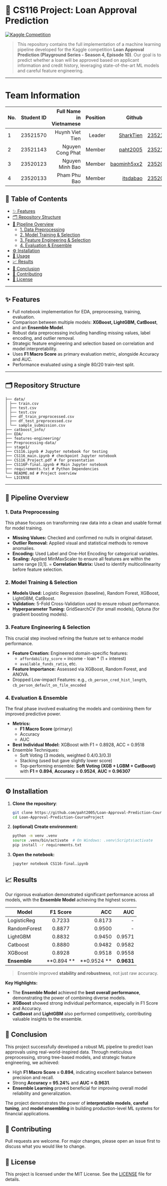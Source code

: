 # 🏦 CS116 Project: Loan Approval Prediction 

[![Kaggle Competition](https://img.shields.io/badge/Kaggle-Playground_S4E10-blue)](https://www.kaggle.com/competitions/playground-series-s4e10)

> This repository contains the full implementation of a machine learning pipeline developed for the Kaggle competition **Loan Approval Prediction (Playground Series - Season 4, Episode 10)**. Our goal is to predict whether a loan will be approved based on applicant information and credit history, leveraging state-of-the-art ML models and careful feature engineering.

---
# Team Information
| No.    | Student ID      | Full Name in Vietnamese        | Position   | Github                                       | Email                   |
| ------ |:---------------:| ------------------------------:|-----------:|---------------------------------------------:|-------------------------:
| 1      | 23521570        | Huynh Viet Tien                |Leader      |[SharkTien](https://encr.pw/SCu2w)            |23521570@gm.uit.edu.vn   |
| 2      | 23521143        | Nguyen Cong Phat               |Member      |[paht2005](https://github.com/paht2005)       |23521143@gm.uit.edu.vn   |
| 3      | 23520123        | Nguyen Minh Bao                |Member      |[baominh5xx2](https://github.com/baominh5xx2) |23520123@gm.uit.edu.vn   |        
| 4      | 23520133        | Pham Phu Bao                   |Member      |[itsdabao](https://github.com/itsdabao)       |23520133@gm.uit.edu.vn   |

## 📖 Table of Contents

- [✨ Features](#-features)
- [🗂️ Repository Structure](#️-repository-structure)
- [🚀 Pipeline Overview](#-pipeline-overview)
  - [1. Data Preprocessing](#1-data-preprocessing)
  - [2. Model Training & Selection](#2-model-training-&-selection)
  - [3. Feature Engineering & Selection](#3-feature-engineering-&-selection)
  - [4. Evaluation & Ensemble](#4-evaluation-&-ensemble)
- [⚙️ Installation](#️-installation)
- [🎯 Usage](#-usage)
- [📈 Results](#-results)
- [📌 Conclusion](#-conclusion)
- [🤝 Contributing](#-contributing)
- [📄 License](#-license)

---

## ✨ Features

- Full notebook implementation for EDA, preprocessing, training, evaluation.
- Comparison between multiple models: **XGBoost, LightGBM, CatBoost**, and an **Ensemble Model**.
- Robust data preprocessing including handling missing values, label encoding, and outlier removal.
- Strategic feature engineering and selection based on correlation and model interpretability.
- Uses **F1 Macro Score** as primary evaluation metric, alongside Accuracy and AUC.
- Performance evaluated using a single 80/20 train–test split.

---

## 🗂️ Repository Structure

```
├── data/
│ ├── train.csv
│ ├── test.csv
│ ├── test.csv
│ ├── df_train_preprocessed.csv
│ ├── df_test_preprocessed.csv
│ └── sample_submission.csv
├── catboost_info/
├── EDA/
├── features-engineering/
├── Preprocessing-data/
├── stage1/
├── CS116.ipynb # Jupyter notebook for testing
├── CS116_main.ipynb # checkpoint Jupyter notebook
├── CS116_Project.pdf # for presentation
├── CS116P-final.ipynb # Main Jupyter notebook 
├── requirements.txt # Python Dependencies
└── README.md # Project overview
└── LICENSE
```

---

## 🚀 Pipeline Overview

### 1. Data Preprocessing
This phase focuses on transforming raw data into a clean and usable format for model training.
- **Missing Values:** Checked and confirmed no nulls in original dataset.
- **Outlier Removal:** Applied visual and statistical methods to remove anomalies.
- **Encoding:** Used Label and One-Hot Encoding for categorical variables.
- **Scaling:** Applied MinMaxScaler to ensure all features are within the same range [0,1].
= **Correlation Matrix:** Used to identify multicollinearity before feature selection.

### 2. Model Training & Selection
- **Models Used:** Logistic Regression (baseline), Random Forest, XGBoost, LightGBM, CatBoost.
- **Validation:** 5-Fold Cross-Validation used to ensure robust performance.
- **Hyperparameter Tuning:** GridSearchCV (for small models), Optuna (for gradient boosting models).
### 3. Feature Engineering & Selection
This crucial step involved refining the feature set to enhance model performance.
- **Feature Creation:** Engineered domain-specific features:
  - ``affordability_score`` = income - loan * (1 + interest)
  - ``available_funds_ratio``, etc.
- **Feature Importance:** Assessed via XGBoost, Random Forest, and ANOVA.
- Dropped Low-impact Features: e.g., ``cb_person_cred_hist_length``, ``cb_person_default_on_file_encoded``

### 4. Evaluation & Ensemble
The final phase involved evaluating the models and combining them for improved predictive power.
- **Metrics:**
  - **F1 Macro Score** (primary)
  - Accuracy
  - AUC
- **Best Individual Model:** XGBoost with F1 = 0.8928, ACC = 0.9518
- Ensemble Techniques:
  - Soft Voting (3 models, weighted 0.4/0.3/0.3)
  - Stacking (used but gave slightly lower score)
  - Top-performing ensemble: **Soft Voting** **(XGB + LGBM + CatBoost)** with **F1 = 0.894**, **Accuracy = 0.9524**, **AUC = 0.96307**

---

## ⚙️ Installation
1. **Clone the repository**:
   ```bash
   git clone https://github.com/paht2005/Loan-Approval-Prediction-CourseProjectgit
   cd Loan-Approval-Prediction-CourseProject

   ```
2. **(optional) Create environment:**
   ```bash
   python -m venv .venv
   source .venv/bin/activate  # On Windows: .venv\Scripts\activate
   pip install -r requirements.txt
   ```
3. **Open the notebook:**
   ```bash
   jupyter notebook CS116-final.ipynb
   ```
## 📈 Results

Our rigorous evaluation demonstrated significant performance across all models, with the **Ensemble Model** achieving the highest scores.

| Model    | F1 Score     | ACC        | AUC   |
| ------ |:---------------:| ------------------------------:|-----------:|
| LogisticReg      | 0.7233        | 0.8173              | -      |
| RandomForest     | 0.8877        | 0.9500              | -      |
| LightGBM      | 0.8832       | 0.9450                | 0.9571      |
| Catboost     | 0.8880       | 0.9482              |0.9582      |
| XGBoost      | 0.8928       | 0.9518             |0.9558      |    
| **Ensemble**     | **0.894 **       | **0.9524 **                  |**0.9631**     |

> Ensemble improved **stability and robustness**, not just raw accuracy.

**Key Highlights:**
- The **Ensemble Model** achieved the **best overall performance**, demonstrating the power of combining diverse models.
- **XGBoost** showed strong individual performance, especially in F1 Score and Accuracy.
- **CatBoost** and **LightGBM** also performed competitively, contributing valuable insights to the ensemble.
## 📌 Conclusion
This project successfully developed a robust ML pipeline to predict loan approvals using real-world-inspired data. Through meticulous preprocessing, strong tree-based models, and strategic feature engineering, we achieved:
- High **F1 Macro Score = 0.894**, indicating excellent balance between precision and recall.
- Strong **Accuracy = 95.24%** and **AUC = 0.9631**.
- **Ensemble Learning** proved beneficial for improving overall model reliability and generalization.

The project demonstrates the power of **interpretable models**, **careful tuning**, and **model ensembling** in building production-level ML systems for financial applications.

## 🤝 Contributing
Pull requests are welcome. For major changes, please open an issue first to discuss what you would like to change.

## 📄 License

This project is licensed under the MIT License. See the [LICENSE](./LICENSE) file for details.

